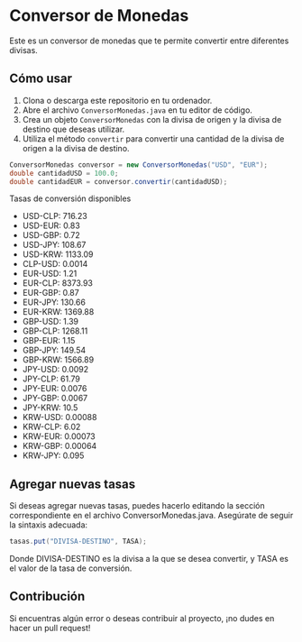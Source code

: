 # Conversor de Monedas

Este es un conversor de monedas que te permite convertir entre diferentes divisas. 

## Cómo usar

1. Clona o descarga este repositorio en tu ordenador.
2. Abre el archivo `ConversorMonedas.java` en tu editor de código.
3. Crea un objeto `ConversorMonedas` con la divisa de origen y la divisa de destino que deseas utilizar.
4. Utiliza el método `convertir` para convertir una cantidad de la divisa de origen a la divisa de destino.

```java
ConversorMonedas conversor = new ConversorMonedas("USD", "EUR");
double cantidadUSD = 100.0;
double cantidadEUR = conversor.convertir(cantidadUSD);
```
Tasas de conversión disponibles
* USD-CLP: 716.23
* USD-EUR: 0.83
* USD-GBP: 0.72
* USD-JPY: 108.67
* USD-KRW: 1133.09
* CLP-USD: 0.0014
* EUR-USD: 1.21
* EUR-CLP: 8373.93
* EUR-GBP: 0.87
* EUR-JPY: 130.66
* EUR-KRW: 1369.88
* GBP-USD: 1.39
* GBP-CLP: 1268.11
* GBP-EUR: 1.15
* GBP-JPY: 149.54
* GBP-KRW: 1566.89
* JPY-USD: 0.0092
* JPY-CLP: 61.79
* JPY-EUR: 0.0076
* JPY-GBP: 0.0067
* JPY-KRW: 10.5
* KRW-USD: 0.00088
* KRW-CLP: 6.02
* KRW-EUR: 0.00073
* KRW-GBP: 0.00064
* KRW-JPY: 0.095
## Agregar nuevas tasas
Si deseas agregar nuevas tasas, puedes hacerlo editando la sección correspondiente en el archivo ConversorMonedas.java. Asegúrate de seguir la sintaxis adecuada:

```java
tasas.put("DIVISA-DESTINO", TASA);
```
Donde DIVISA-DESTINO es la divisa a la que se desea convertir, y TASA es el valor de la tasa de conversión.

## Contribución
Si encuentras algún error o deseas contribuir al proyecto, ¡no dudes en hacer un pull request!

